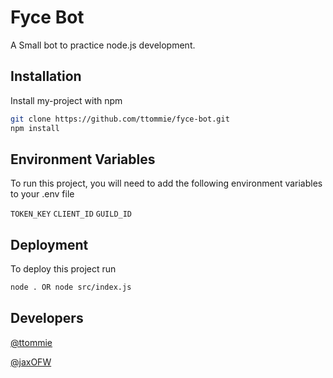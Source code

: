 # Fyce Bot 

A Small bot to practice node.js development.

## Installation

Install my-project with npm

```bash
git clone https://github.com/ttommie/fyce-bot.git
npm install
```

## Environment Variables

To run this project, you will need to add the following environment variables to your .env file

`TOKEN_KEY`
`CLIENT_ID`
`GUILD_ID`
   
## Deployment

To deploy this project run

```bash
node . OR node src/index.js
```

## Developers

[@ttommie](https://www.github.com/tommie)

[@jaxOFW](https://www.github.com/jaxOFW)

  